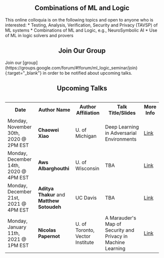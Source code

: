 <h2 style="text-align:center">Combinations of ML and Logic</h2>
This online colloquia is on the following topics and open to anyone who is interested:
* Testing, Analysis, Verification, Security and Privacy (TAVSP) of ML systems
* Combinations of ML and Logic, e.g., NeuroSymbolic AI
* Use of ML in logic solvers and provers

<h2 style="text-align:center">Join Our Group</h2>
Join our [group](https://groups.google.com/forum/#!forum/ml_logic_seminar/join){:target="_blank"} in order to be notified about upcoming talks.

<h2 style="text-align:center">Upcoming Talks</h2>
<div style="overflow-x:auto;">
  <table id="upcoming">
    <tr>
      <th>Date</th>
      <th>Author Name</th>
      <th>Author Affiliation</th>
      <th>Talk Title/Slides</th>
      <th>More Info</th>
    </tr>
    <tr>
      <td>Monday, November 30th, 2020 @ 2PM EST</td>
      <td><strong>Chaowei Xiao</strong></td>
      <td>U. of Michigan</td>
      <td>Deep Learning in Adversarial Environments</td>
      <td><a href="https://ml-logic-seminar.github.io/upcoming.html#chaowei">Link</a></td>
    </tr>    
    <tr>
      <td>Monday, December 14th, 2020 @ 4PM EST</td>
      <td><strong>Aws Albarghouthi</strong></td>
      <td>U. of Wisconsin</td>
      <td>TBA</td>
      <td><a href="https://ml-logic-seminar.github.io/upcoming.html#aws">Link</a></td>
    </tr>    
    <tr>
      <td>Monday, December 21st, 2021 @ 4PM EST</td>
      <td><strong>Aditya Thakur</strong> and <strong>Matthew Sotoudeh</strong></td>
      <td>UC Davis</td>
      <td>TBA</td>
      <td><a href="https://ml-logic-seminar.github.io/upcoming.html#aditya">Link</a></td>
    </tr>
    <tr>
      <td>Monday, January 11th, 2021 @ 1PM EST</td>
      <td><strong>Nicolas Papernot</strong></td>
      <td>U. of Toronto, Vector Institute</td>
      <td> A Marauder's Map of Security and Privacy in Machine Learning</td>
      <td><a href="https://ml-logic-seminar.github.io/upcoming.html#nicolas">Link</a></td>
    </tr>
    
  </table>
</div>
